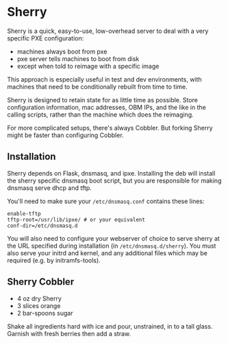 Sherry
======

Sherry is a quick, easy-to-use, low-overhead server to deal with a
very specific PXE configuration:

 - machines always boot from pxe
 - pxe server tells machines to boot from disk
 - except when told to reimage with a specific image

This approach is especially useful in test and dev environments, with
machines that need to be conditionally rebuilt from time to time.

Sherry is designed to retain state for as little time as
possible. Store configuration information, mac addresses, OBM IPs, and
the like in the calling scripts, rather than the machine which does
the reimaging.

For more complicated setups, there's always Cobbler. But forking
Sherry might be faster than configuring Cobbler.

Installation
------------

Sherry depends on Flask, dnsmasq, and ipxe. Installing the deb will
install the sherry specific dnsmasq boot script, but you are responsible for
making dnsmasq serve dhcp and tftp.

You'll need to make sure your `/etc/dnsmasq.conf` contains these lines:

    enable-tftp
    tftp-root=/usr/lib/ipxe/ # or your equivalent
    conf-dir=/etc/dnsmasq.d

You will also need to configure your webserver of choice to serve
sherry at the URL specified during installation (in
`/etc/dnsmasq.d/sherry`). You must also serve your initrd and kernel,
and any additional files which may be required (e.g. by
initramfs-tools).


Sherry Cobbler
--------------
 - 4 oz dry Sherry
 - 3 slices orange
 - 2 bar-spoons sugar

Shake all ingredients hard with ice and pour, unstrained, in to a tall
glass. Garnish with fresh berries then add a straw.
